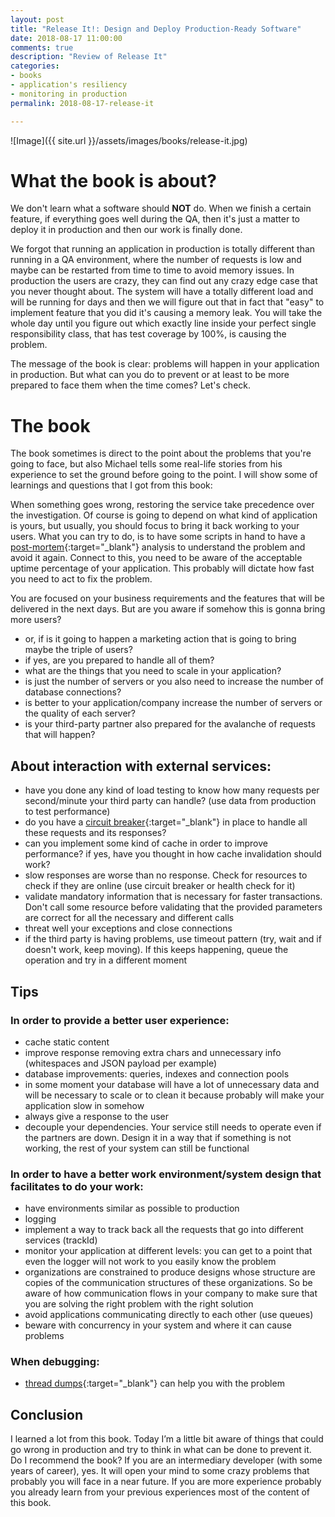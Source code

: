 ```yaml
---
layout: post
title: "Release It!: Design and Deploy Production-Ready Software"
date: 2018-08-17 11:00:00 
comments: true
description: "Review of Release It"
categories:
- books
- application's resiliency
- monitoring in production
permalink: 2018-08-17-release-it

---
```


![Image]({{ site.url }}/assets/images/books/release-it.jpg)

# **What the book is about?**

We don't learn what a software should **NOT** do. When we finish a certain feature, if everything goes well during the QA, then it's just a matter to deploy it in production and then our work is finally done. 

We forgot that running an application in production is totally different than running in a QA environment, where the number of requests is low and maybe can be restarted from time to time to avoid memory issues. In production the users are crazy, they can find out any crazy edge case that you never thought about. The system will have a totally different load and will be running for days and then we will figure out that in fact that "easy" to implement feature that you did it's causing a memory leak. You will take the whole day until you figure out which exactly line inside your perfect single responsibility class, that has test coverage by 100%, is causing the problem.

The message of the book is clear: problems will happen in your application in production. But what can you do to prevent or at least to be more prepared to face them when the time comes? Let's check.

# **The book**

The book sometimes is direct to the point about the problems that you're going to face, but also Michael tells some real-life stories from his experience to set the ground before going to the point. I will show some of learnings and questions that I got from this book:

When something goes wrong, restoring the service take precedence over the investigation. Of course is going to depend on what kind of application is yours, but usually, you should focus to bring it back working to your users.
What you can try to do, is to have some scripts in hand to have a [post-mortem](https://www.pagerduty.com/resources/learn/post-mortem-incident-report/){:target="_blank"} analysis to understand the problem and avoid it again. Connect to this, you need to be aware of the acceptable uptime percentage of your application. This probably will dictate how fast you need to act to fix the problem.

You are focused on your business requirements and the features that will be delivered in the next days. But are you aware if somehow this is gonna bring more users? 
* or, if is it going to happen a marketing action that is going to bring maybe the triple of users? 
* if yes, are you prepared to handle all of them? 
* what are the things that you need to scale in your application? 
* is just the number of servers or you also need to increase the number of database connections? 
* is better to your application/company increase the number of servers or the quality of each server?
* is your third-party partner also prepared for the avalanche of requests that will happen?

## **About interaction with external services**:

* have you done any kind of load testing to know how many requests per second/minute your third party can handle? (use data from production to test performance)
* do you have a [circuit breaker](https://martinfowler.com/bliki/CircuitBreaker.html){:target="_blank"} in place to handle all these requests and its responses?
* can you implement some kind of cache in order to improve performance? if yes, have you thought in how cache invalidation should work?
* slow responses are worse than no response. Check for resources to check if they are online (use circuit breaker or health check for it)
* validate mandatory information that is necessary for faster transactions. Don't call some resource before validating that the provided parameters are correct for all the necessary and different calls
* threat well your exceptions and close connections
* if the third party is having problems, use timeout pattern (try, wait and if doesn't work, keep moving). If this keeps happening, queue the operation and try in a different moment

## **Tips**

### In order to provide a better user experience:

* cache static content
* improve response removing extra chars and unnecessary info (whitespaces and JSON payload per example)
* database improvements: queries, indexes and connection pools
* in some moment your database will have a lot of unnecessary data and will be necessary to scale or to clean it because probably will make your application slow in somehow
* always give a response to the user
* decouple your dependencies. Your service still needs to operate even if the partners are down. Design it in a way that if something is not working, the rest of your system can still be functional

### In order to have a better work environment/system design that facilitates to do your work:

* have environments similar as possible to production
* logging
* implement a way to track back all the requests that go into different services (trackId)
* monitor your application at different levels: you can get to a point that even the logger will not work to you easily know the problem
* organizations are constrained to produce designs whose structure are copies of the communication structures of these organizations. So be aware of how communication flows in your company to make sure that you are solving the right problem with the right solution
* avoid applications communicating directly to each other (use queues)
* beware with concurrency in your system and where it can cause problems

### When debugging:

* [thread dumps](https://docs.oracle.com/cd/E13150_01/jrockit_jvm/jrockit/geninfo/diagnos/using_threaddumps.html){:target="_blank"} can help you with the problem

## **Conclusion**

I learned a lot from this book. Today I’m a little bit aware of things that could go wrong in production and try to think in what can be done to prevent it. Do I recommend the book? If you are an intermediary developer (with some years of career), yes. It will open your mind to some crazy problems that probably you will face in a near future. If you are more experience probably you already learn from your previous experiences most of the content of this book.

